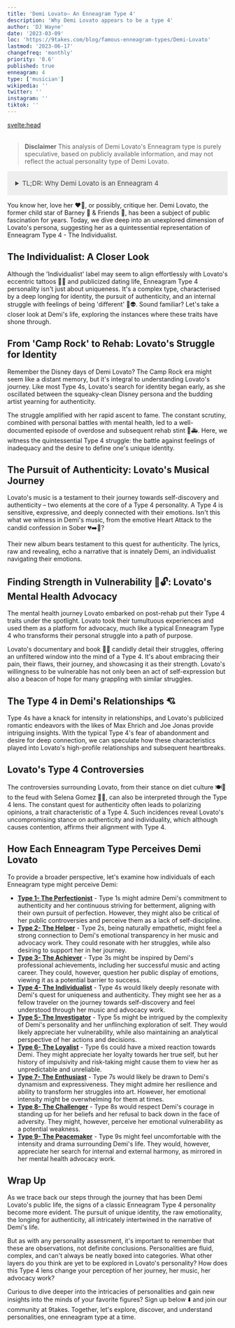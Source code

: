 ```yaml
---
title: 'Demi Lovato– An Enneagram Type 4'
description: 'Why Demi Lovato appears to be a type 4'
author: 'DJ Wayne'
date: '2023-03-09'
loc: 'https://9takes.com/blog/famous-enneagram-types/Demi-Lovato'
lastmod: '2023-06-17'
changefreq: 'monthly'
priority: '0.6'
published: true
enneagram: 4
type: ['musician']
wikipedia: ''
twitter: ''
instagram: ''
tiktok: ''
---
```


<!-- notes: spanish, dating, networth, barney, camp rock, heart attack, boyfriend, age

mention how her changing her pronouns from they/them back to she/ her is characteristic of a 4,
also mention how she is LGBT

Demi Lovato songs
Demi Lovato new album
Demi Lovato tour
Demi Lovato documentary
Demi Lovato rehab
Demi Lovato and Max Ehrich
Demi Lovato overdose
Demi Lovato net worth
Demi Lovato quotes
Demi Lovato and Selena Gomez
Demi Lovato Camp Rock
Demi Lovato tattoos
Demi Lovato mental health
Demi Lovato book
Demi Lovato Disney
Demi Lovato music videos
Demi Lovato awards
Demi Lovato and Wilmer Valderrama
Demi Lovato X Factor
Demi Lovato and Joe Jonas -->

<svelte:head>

  <meta property="og:image" content="https://9takes.com/types/4s/Demi-Lovato.webp" />
  <link rel="canonical" href="https://9takes.com/blog/famous-enneagram-types/Demi-Lovato">
</svelte:head>

<script>
	import  PopCard  from "../../../lib/components/atoms/PopCard.svelte";
</script>
<div
	style="display: flex;
    justify-content: center;
    margin: 1rem 0;
	"
>
	<PopCard
		image={`/types/4s/${'Demi-Lovato'}.webp`}
		showIcon={false}
		text="Demi Lovato"
		subtext=""
	/>
</div>

> **Disclaimer** This analysis of Demi Lovato's Enneagram type is purely speculative, based on publicly available information, and may not reflect the actual personality type of Demi Lovato.

<details>
<summary class="accordion">TL;DR: Why Demi Lovato is an Enneagram 4</summary>
<div class="panel">
<ul>
<li><b>Identity and Authenticity</b>: Demi Lovato's transition from Disney's Camp Rock darling to a multi-faceted artist echoes a classic Type 4 trait – the intense quest for authenticity and unique identity. This struggle, amplified by fame, showcased the Type 4's inherent longing to grasp who they truly are.
</li>
<li><b>The Emotional Landscape</b>: As a probable Type 4, Lovato's inner world is rich and emotionally charged. They face daily battles with feelings of inadequacy and the deep desire to stand out. This emotional intensity transpires through their music – a raw, honest reflection of their journey towards self-discovery.</li>
<li><b>Controversies and Challenges</b>: Lovato's public feuds and stance on various issues, while controversial, are emblematic of the Type 4's dedication to authenticity. Their outspokenness may be traced back to a Type 4's core fear of having no identity or personal significance, triggering empathy for the challenges they face in navigating their individualism.
</li>
<li><b>Core Motivation</b>: Lovato's core motivation as a potential Type 4 is their desire for uniqueness and authenticity. Whether it's their music, their advocacy for mental health, or their turbulent relationships, every action reflects this pursuit. Their narrative exemplifies a Type 4's endeavor to transform personal struggles into a unique identity, resulting in a compelling, empathetic journey.
</li>
</ul>
  </div>
</details>

<p class="firstLetter">You know her, love her ❤️‍🔥, or possibly, critique her. Demi Lovato, the former child star of Barney 🦖 & Friends 👭, has been a subject of public fascination for years. Today, we dive deep into an unexplored dimension of Lovato's persona, suggesting her as a quintessential representation of Enneagram Type 4 - The Individualist.</p>

<!-- put camp rock video here: LINK -->

<!-- camp rock mention in first sentence  -->
<!-- Barney & Friends should be italicized or in quotes than dino emoji after  -->
## The Individualist: A Closer Look

Although the 'Individualist' label may seem to align effortlessly with Lovato's eccentric tattoos 🎨💉 and publicized dating life, Enneagram Type 4 personality isn't just about uniqueness. It's a complex type, characterised by a deep longing for identity, the pursuit of authenticity, and an internal struggle with feelings of being 'different' 🌈👽. Sound familiar? Let's take a closer look at Demi's life, exploring the instances where these traits have shone through.

## From 'Camp Rock' to Rehab: Lovato's Struggle for Identity

Remember the Disney days of Demi Lovato? The Camp Rock era might seem like a distant memory, but it's integral to understanding Lovato's journey. Like most Type 4s, Lovato's search for identity began early, as she oscillated between the squeaky-clean Disney persona and the budding artist yearning for authenticity.
<!-- Camp Rock should be in quotes or italicized 
Too many "withs" in sentence startin gwith "The constant scrutiny" -->
<!-- Emojis used for overdose is offensive considering subject matter -->

The struggle amplified with her rapid ascent to fame. The constant scrutiny, combined with personal battles with mental health, led to a well-documented episode of overdose and subsequent rehab stint 💊🚑. Here, we witness the quintessential Type 4 struggle: the battle against feelings of inadequacy and the desire to define one's unique identity.

<!-- "The Individualist" and " From Camp Rock to Rehab" Sections are way too similar and end with the same idea-- combine them -->
## The Pursuit of Authenticity: Lovato's Musical Journey
<!-- "testament to HER journey" her pronouns are she/her -->
<!-- ALL TITLES (songs,movies, albums,etc) should be italicized or in quotes -->
Lovato's music is a testament to their journey towards self-discovery and authenticity – two elements at the core of a Type 4 personality. A Type 4 is sensitive, expressive, and deeply connected with their emotions. Isn't this what we witness in Demi's music, from the emotive Heart Attack to the candid confession in Sober 💔➡️🥤?
<!-- AGAIN replace all "their" with she/her -->
Their new album bears testament to this quest for authenticity. The lyrics, raw and revealing, echo a narrative that is innately Demi, an individualist navigating their emotions.

## Finding Strength in Vulnerability 💪🔓: Lovato's Mental Health Advocacy

The mental health journey Lovato embarked on post-rehab put their Type 4 traits under the spotlight. Lovato took their tumultuous experiences and used them as a platform for advocacy, much like a typical Enneagram Type 4 who transforms their personal struggle into a path of purpose.

Lovato's documentary and book 🎥📖 candidly detail their struggles, offering an unfiltered window into the mind of a Type 4. It's about embracing their pain, their flaws, their journey, and showcasing it as their strength. Lovato's willingness to be vulnerable has not only been an act of self-expression but also a beacon of hope for many grappling with similar struggles.

## The Type 4 in Demi's Relationships 💘

Type 4s have a knack for intensity in relationships, and Lovato's publicized romantic endeavors with the likes of Max Ehrich and Joe Jonas provide intriguing insights. With the typical Type 4's fear of abandonment and desire for deep connection, we can speculate how these characteristics played into Lovato's high-profile relationships and subsequent heartbreaks.

## Lovato's Type 4 Controversies

The controversies surrounding Lovato, from their stance on diet culture 🍽️🚫 to the feud with Selena Gomez 🥊🎤, can also be interpreted through the Type 4 lens. The constant quest for authenticity often leads to polarizing opinions, a trait characteristic of a Type 4. Such incidences reveal Lovato's uncompromising stance on authenticity and individuality, which although causes contention, affirms their alignment with Type 4.

## How Each Enneagram Type Perceives Demi Lovato
<!-- Put arrow toggle (like in Notion) to hide all text unless reader wants to see more) -->

To provide a broader perspective, let's examine how individuals of each Enneagram type might perceive Demi:

- **[Type 1- The Perfectionist](/blog/enneagram/enneagram-type-1)** - Type 1s might admire Demi's commitment to authenticity and her continuous striving for betterment, aligning with their own pursuit of perfection. However, they might also be critical of her public controversies and perceive them as a lack of self-discipline.
- **[Type 2- The Helper](/blog/enneagram/enneagram-type-2)** - Type 2s, being naturally empathetic, might feel a strong connection to Demi's emotional transparency in her music and advocacy work. They could resonate with her struggles, while also desiring to support her in her journey.
- **[Type 3- The Achiever](/blog/enneagram/enneagram-type-3)** - Type 3s might be inspired by Demi's professional achievements, including her successful music and acting career. They could, however, question her public display of emotions, viewing it as a potential barrier to success.
- **[Type 4- The Individualist](/blog/enneagram/enneagram-type-4)** - Type 4s would likely deeply resonate with Demi's quest for uniqueness and authenticity. They might see her as a fellow traveler on the journey towards self-discovery and feel understood through her music and advocacy work.
- **[Type 5- The Investigator](/blog/enneagram/enneagram-type-5)** - Type 5s might be intrigued by the complexity of Demi's personality and her unflinching exploration of self. They would likely appreciate her vulnerability, while also maintaining an analytical perspective of her actions and decisions.
- **[Type 6- The Loyalist](/blog/enneagram/enneagram-type-6)** - Type 6s could have a mixed reaction towards Demi. They might appreciate her loyalty towards her true self, but her history of impulsivity and risk-taking might cause them to view her as unpredictable and unreliable.
- **[Type 7- The Enthusiast](/blog/enneagram/enneagram-type-7)** - Type 7s would likely be drawn to Demi's dynamism and expressiveness. They might admire her resilience and ability to transform her struggles into art. However, her emotional intensity might be overwhelming for them at times.
- **[Type 8- The Challenger](/blog/enneagram/enneagram-type-8)** - Type 8s would respect Demi's courage in standing up for her beliefs and her refusal to back down in the face of adversity. They might, however, perceive her emotional vulnerability as a potential weakness.
- **[Type 9- The Peacemaker](/blog/enneagram/enneagram-type-9)** - Type 9s might feel uncomfortable with the intensity and drama surrounding Demi's life. They would, however, appreciate her search for internal and external harmony, as mirrored in her mental health advocacy work.

## Wrap Up

As we trace back our steps through the journey that has been Demi Lovato's public life, the signs of a classic Enneagram Type 4 personality become more evident. The pursuit of unique identity, the raw emotionality, the longing for authenticity, all intricately intertwined in the narrative of Demi's life.

But as with any personality assessment, it's important to remember that these are observations, not definite conclusions. Personalities are fluid, complex, and can't always be neatly boxed into categories. What other layers do you think are yet to be explored in Lovato's personality? How does this Type 4 lens change your perception of her journey, her music, her advocacy work?

Curious to dive deeper into the intricacies of personalities and gain new insights into the minds of your favorite figures? Sign up below ⬇️ and join our community at 9takes. Together, let's explore, discover, and understand personalities, one enneagram type at a time.

<!-- Final Thoughts: TOO MUCH TYPE 4s ARE UNIQUE-- cut out all the extra fluff, combine sections and shorten it, wayyy too long ang repetitive  -->

<div>
<script type="application/ld+json">
	{
  "@graph": [
    {
      "@type": "http://schema.org/Article",
      "http://schema.org/articleBody": "This article examines the personality of Demi Lovato, widely thought to align with the Enneagram Type 4. Known for her authenticity, self-expression, and emotional depth, Demi embodies many characteristics of Type 4 personalities. The article delves into Demi's personal life, career, controversies, and daily struggles, all in relation to her Type 4 characteristics.",
      "http://schema.org/author": {
        "@type": "http://schema.org/Person",
        "http://schema.org/name": "DJ Wayne"
      },
      "http://schema.org/dateModified": {
        "@type": "http://schema.org/Date",
        "@value": "2023-06-22"
      },
      "http://schema.org/datePublished": {
        "@type": "http://schema.org/Date",
        "@value": "2023-06-22"
      },
      "http://schema.org/description": "This blog post explores Demi Lovato as a possible Enneagram Type 4. It focuses on her personality traits, her motivations, her inner world, controversies she's faced, and how these aspects might tie into the fundamental attributes of a Type 4.",
      "http://schema.org/headline": "Demi Lovato: A Deep Dive into Her Enneagram Type 4 Personality",
      "http://schema.org/image": {
        "@type": "http://schema.org/ImageObject",
        "http://schema.org/height": 800,
        "http://schema.org/url": {
          "@id": "https://imagelink.com/DemiLovato.jpg"
        },
        "http://schema.org/width": 1200
      },
      "http://schema.org/mainEntityOfPage": {
        "@id": "https://example.com/blog/famous-enneagram-types/Demi-Lovato",
        "@type": "http://schema.org/WebPage"
      },
      "http://schema.org/mentions": {
        "@type": "http://schema.org/Person",
        "http://schema.org/name": "Demi Lovato",
        "http://schema.org/sameAs": [
          {
            "@id": "https://en.wikipedia.org/wiki/Demi_Lovato"
          },
          {
            "@id": "https://twitter.com/ddlovato"
          },
          {
            "@id": "https://www.instagram.com/ddlovato/"
          }
        ]
      },
      "http://schema.org/publisher": {
        "@type": "http://schema.org/Organization",
        "http://schema.org/logo": {
          "@type": "http://schema.org/ImageObject",
          "http://schema.org/height": 60,
          "http://schema.org/url": {
            "@id": "https://example.com/brand/darkRubix.png"
          },
          "http://schema.org/width": 600
        },
        "http://schema.org/name": "9takes"
      }
    },
    {
      "@type": "http://schema.org/FAQPage",
      "http://schema.org/mainEntity": [
        {
          "@type": "http://schema.org/Question",
          "http://schema.org/acceptedAnswer": {
            "@type": "http://schema.org/Answer",
            "http://schema.org/text": "Demi Lovato exhibits many characteristics associated with Enneagram Type 4 personalities. These include her authenticity, emotional transparency, quest for uniqueness, and her ability to turn her struggles into art. These characteristics are deeply rooted in her desire for individuality and self-understanding."
          },
          "http://schema.org/name": "Why is Demi Lovato considered an Enneagram Type 4?"
        },
        {
          "@type": "http://schema.org/Question",
          "http://schema.org/acceptedAnswer": {
            "@type": "http://schema.org/Answer",
            "http://schema.org/text": "Demi's talent in music, her expressiveness, and her ability to openly discuss her mental health issues are all indicative of her Type 4 personality. Her continuous pursuit of authenticity and her dedication to understanding herself also reflect the strengths and growth potential of Type 4 individuals."
          },
          "http://schema.org/name": "What are some examples of Demi Lovato's Type 4 characteristics?"
        },
		{
          "@type": "http://schema.org/Question",
          "http://schema.org/acceptedAnswer": {
            "@type": "http://schema.org/Answer",
            "http://schema.org/text": "Demi Lovato is known for her authenticity, emotional transparency, and her ability to turn her struggles into art. She seeks uniqueness and individuality. However, these descriptions are based on public perception and her portrayed image in the media. To know her exact personality, one would have to know her personally."
          },
          "http://schema.org/name": "What is Demi Lovato's personality?"
        },
		{
          "@type": "http://schema.org/Question",
          "http://schema.org/acceptedAnswer": {
            "@type": "http://schema.org/Answer",
            "http://schema.org/text": "Demi Lovato is an Enneagram type 4, also known as The Individualist. This Enneagram type is characterized by a desire for uniqueness, authenticity, and self-understanding. Please note that this information is based on public information and not directly confirmed by Demi Lovato herself."
          },
          "http://schema.org/name": "What is Demi Lovato's Enneagram type?"
        }
      ]
    }
  ]
}
</script>
</div>

<style lang="scss">
  .accordion {
    background-color: #eee;
    color: #444;
    cursor: pointer;
    padding: 18px;
    border: none;
    text-align: left;
    outline: none;
    font-size: 15px;
    transition: 0.4s;
  }

  .accordion:hover {
    background-color: var(--color-theme-purple-v);
    color: var(--color-theme-purple);
  }

  /*.panel:hover {

    background-color: #ccc;

}*/

  .panel {
    padding: 18px;
    /*display: none;*/
    background-color: white;
    overflow: hidden;

  }
</style>
